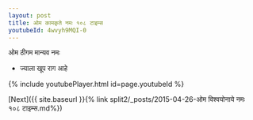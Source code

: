 ```yaml
---
layout: post
title: ओम कामकृते नमः १०८ टाइम्स
youtubeId: 4wvyh9MQI-0
---
```

 
 
 ओम ठीगम मान्यव नमः  
 
 -  ज्याला खूप राग आहे 
 
  
 
  
 
 
 
 
 
 


{% include youtubePlayer.html id=page.youtubeId %}
 
[Next]({{ site.baseurl }}{% link  split2/_posts/2015-04-26-ओम विश्वयोनाये नमः १०८ टाइम्स.md%})
 
